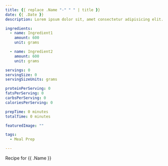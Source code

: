 ```yaml
---
title: {{ replace .Name "-" " " | title }}
date: {{ .Date }}
description: Lorem ipsum dolor sit, amet consectetur adipisicing elit. Debitis voluptas, exercitationem minima eligendi nostrum tempore eos porro quo delectus modi, itaque vel maxime, dicta quidem! Quod hic a fugit. Corrupti.

ingredients:
  - name: Ingredient1
    amount: 600
    unit: grams

  - name: Ingredient2
    amount: 600
    unit: grams

servings: 0
servingSize: 0
servingSizeUnits: grams

proteinPerServing: 0
fatsPerServing: 0
carbsPerServing: 0
caloriesPerServing: 0

prepTime: 0 minutes
totalTime: 0 minutes

featuredImage: ""

tags:
  - Meal Prep

---
```


Recipe for {{ .Name }}